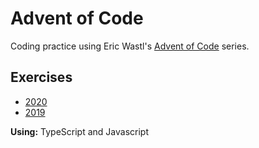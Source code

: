 # Advent of Code

Coding practice using Eric Wastl's [Advent of Code](https://adventofcode.com/2021/about) series. 


## Exercises 
- [2020](https://adventofcode.com/2020)
- [2019](https://adventofcode.com/2019)

**Using:** TypeScript and Javascript
